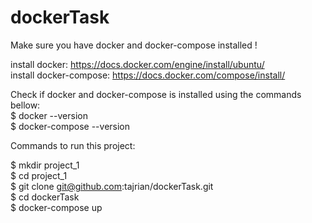# dockerTask  

Make sure you have docker and docker-compose installed ! 

install docker: https://docs.docker.com/engine/install/ubuntu/  
install docker-compose: https://docs.docker.com/compose/install/  

Check if docker and docker-compose is installed using the commands bellow:    
$ docker --version  
$ docker-compose --version  


Commands to run this project:  

$ mkdir project_1   
$ cd project_1  
$ git clone git@github.com:tajrian/dockerTask.git  
$ cd dockerTask  
$ docker-compose up   

